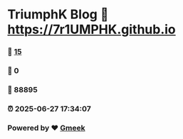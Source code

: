 # TriumphK Blog :link: https://7r1UMPHK.github.io 
### :page_facing_up: [15](https://7r1UMPHK.github.io/tag.html) 
### :speech_balloon: 0 
### :hibiscus: 88895 
### :alarm_clock: 2025-06-27 17:34:07 
### Powered by :heart: [Gmeek](https://github.com/Meekdai/Gmeek)
